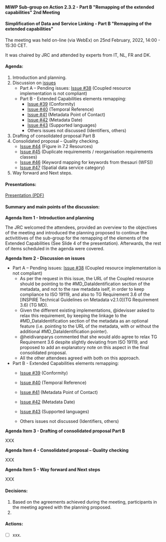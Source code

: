 #### MIWP Sub-group on Action 2.3.2 - Part B "Remapping of the extended capabilities" 2nd Meeting

#### Simplification of Data and Service Linking - Part B "Remapping of the extended capabilities" 

The meeting was held on-line (via WebEx) on 25nd February, 2022, 14:00 - 15:30 CET.

It was chaired by JRC and attended by experts from IT, NL, FR and DK.

#### Agenda:

1. Introduction and planning.
2. Discussion on [issues](https://github.com/INSPIRE-MIF/gp-data-service-linking-simplification/issues)
   * Part A – Pending issues: [Issue #38](https://github.com/INSPIRE-MIF/gp-data-service-linking-simplification/issues/38) (Coupled resource implementation is not compliant)
   * Part B - Extended Capabilities elements remapping:
     * [Issue #39](https://github.com/INSPIRE-MIF/gp-data-service-linking-simplification/issues/39) (Conformity)
     * [Issue #40](https://github.com/INSPIRE-MIF/gp-data-service-linking-simplification/issues/40) (Temporal Reference)
     * [Issue #41](https://github.com/INSPIRE-MIF/gp-data-service-linking-simplification/issues/41) (Metadata Point of Contact)
     * [Issue #42](https://github.com/INSPIRE-MIF/gp-data-service-linking-simplification/issues/42) (Metadata Date)
     * [Issue #43](https://github.com/INSPIRE-MIF/gp-data-service-linking-simplification/issues/43) (Supported languages)
     * Others issues not discussed (Identifiers, others)
3. Drafting of consolidated proposal Part B 
4. Consolidated proposal – Quality checking.
   * [Issue #44](https://github.com/INSPIRE-MIF/gp-data-service-linking-simplification/issues/44) (Figure in 7.2 Resources)
   * [Issue #45](https://github.com/INSPIRE-MIF/gp-data-service-linking-simplification/issues/45) (Duplicate requirements / reorganisation requirements classes)
   * [Issue #46](https://github.com/INSPIRE-MIF/gp-data-service-linking-simplification/issues/46) (Keyword mapping for keywords from thesauri (WFS))
   * [Issue #47](https://github.com/INSPIRE-MIF/gp-data-service-linking-simplification/issues/47) (Spatial data service category)
5. Way forward and Next steps.

#### Presentations:

[Presentation (PDF)](https://github.com/INSPIRE-MIF/gp-data-service-linking-simplification/blob/main/meetings/2022-02-25/20220225_Action_2.3.2_Simplification_Part_B_2nd_Meeting.pdf)

#### Summary and main points of the discussion:

**Agenda Item 1 - Introduction and planning** 

The JRC welcomed the attendees, provided an overview to the objectives of the meeting and introduced the planning proposed to continue the activititives of the sub-group for the remapping of the elements of the Extended Capabilities (See Slide 4 of the presentation).
Afterwards, the rest of items scheduled in the agenda were covered.

**Agenda Item 2 - Discussion on issues**

   * Part A – Pending issues: [Issue #38](https://github.com/INSPIRE-MIF/gp-data-service-linking-simplification/issues/38) (Coupled resource implementation is not compliant)
     * As per the request in this issue, the URL of the Coupled resource should be pointing to the #MD_DataIdentification section of the metadata, and not to the raw metadata iself, in order to keep compliance to ISO 19119, and also to TG Requirement 3.6 of the [INSPIRE Technical Guidelines on Metadata v2.1.0](TG Requirement 3.6) (TG MD).
     * Given the different existing implementations, @idevisser asked to relax this requirement, by keeping the linkage to the #MD_DataIdentification section of the metadata as an optional feature (i.e. pointing to the URL of the metadata, with or without the  additional #MD_DataIdentification pointer). 
     * @heidivanparys commented that she would aldo agree to relax TG Requirement 3.6 despite slightly deviating from ISO 19119, and proposed to add an explanatory note on this aspect in the final consolidated proposal.
     * All the other attendees agreed with both on this approach.
   * Part B - Extended Capabilities elements remapping:
     * [Issue #39](https://github.com/INSPIRE-MIF/gp-data-service-linking-simplification/issues/39) (Conformity)
     
     * [Issue #40](https://github.com/INSPIRE-MIF/gp-data-service-linking-simplification/issues/40) (Temporal Reference)
     
     * [Issue #41](https://github.com/INSPIRE-MIF/gp-data-service-linking-simplification/issues/41) (Metadata Point of Contact)
     
     * [Issue #42](https://github.com/INSPIRE-MIF/gp-data-service-linking-simplification/issues/42) (Metadata Date)
     
     * [Issue #43](https://github.com/INSPIRE-MIF/gp-data-service-linking-simplification/issues/43) (Supported languages)
     
     * Others issues not discussed (Identifiers, others)
     

**Agenda Item 3 - Drafting of consolidated proposal Part B**

XXX

**Agenda Item 4 - Consolidated proposal – Quality checking**

XXX

**Agenda Item 5 - Way forward and Next steps**

XXX

#### Decisions:

1. Based on the agreements achieved during the meeting, participants in the meeting agreed with the planning proposed.
2. 

#### Actions:

- [ ] xxx.
